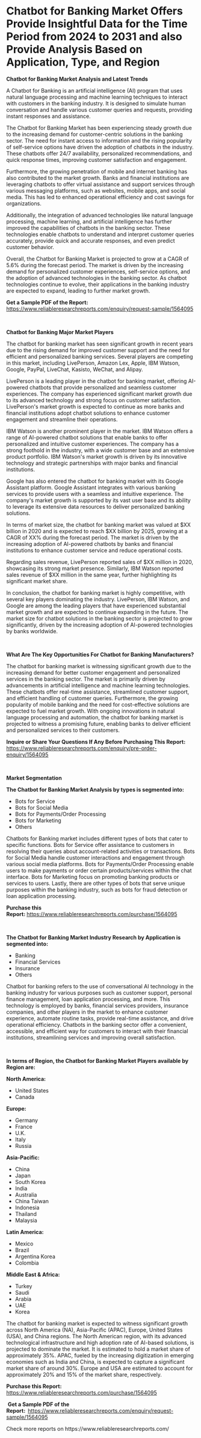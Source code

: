 <p><h1>Chatbot for Banking Market Offers Provide Insightful Data for the Time Period from 2024 to 2031 and also Provide Analysis Based on Application, Type, and Region</h1></p><p><strong>Chatbot for Banking Market Analysis and Latest Trends</strong></p>
<p><p>A Chatbot for Banking is an artificial intelligence (AI) program that uses natural language processing and machine learning techniques to interact with customers in the banking industry. It is designed to simulate human conversation and handle various customer queries and requests, providing instant responses and assistance.</p><p>The Chatbot for Banking Market has been experiencing steady growth due to the increasing demand for customer-centric solutions in the banking sector. The need for instant access to information and the rising popularity of self-service options have driven the adoption of chatbots in the industry. These chatbots offer 24/7 availability, personalized recommendations, and quick response times, improving customer satisfaction and engagement.</p><p>Furthermore, the growing penetration of mobile and internet banking has also contributed to the market growth. Banks and financial institutions are leveraging chatbots to offer virtual assistance and support services through various messaging platforms, such as websites, mobile apps, and social media. This has led to enhanced operational efficiency and cost savings for organizations.</p><p>Additionally, the integration of advanced technologies like natural language processing, machine learning, and artificial intelligence has further improved the capabilities of chatbots in the banking sector. These technologies enable chatbots to understand and interpret customer queries accurately, provide quick and accurate responses, and even predict customer behavior.</p><p>Overall, the Chatbot for Banking Market is projected to grow at a CAGR of 5.6% during the forecast period. The market is driven by the increasing demand for personalized customer experiences, self-service options, and the adoption of advanced technologies in the banking sector. As chatbot technologies continue to evolve, their applications in the banking industry are expected to expand, leading to further market growth.</p></p>
<p><strong>Get a Sample PDF of the Report:&nbsp;</strong> <a href="https://www.reliableresearchreports.com/enquiry/request-sample/1564095">https://www.reliableresearchreports.com/enquiry/request-sample/1564095</a></p>
<p>&nbsp;</p>
<p><strong>Chatbot for Banking Major Market Players</strong></p>
<p><p>The chatbot for banking market has seen significant growth in recent years due to the rising demand for improved customer support and the need for efficient and personalized banking services. Several players are competing in this market, including LivePerson, Amazon Lex, Apple, IBM Watson, Google, PayPal, LiveChat, Kasisto, WeChat, and Alipay.</p><p>LivePerson is a leading player in the chatbot for banking market, offering AI-powered chatbots that provide personalized and seamless customer experiences. The company has experienced significant market growth due to its advanced technology and strong focus on customer satisfaction. LivePerson's market growth is expected to continue as more banks and financial institutions adopt chatbot solutions to enhance customer engagement and streamline their operations.</p><p>IBM Watson is another prominent player in the market. IBM Watson offers a range of AI-powered chatbot solutions that enable banks to offer personalized and intuitive customer experiences. The company has a strong foothold in the industry, with a wide customer base and an extensive product portfolio. IBM Watson's market growth is driven by its innovative technology and strategic partnerships with major banks and financial institutions.</p><p>Google has also entered the chatbot for banking market with its Google Assistant platform. Google Assistant integrates with various banking services to provide users with a seamless and intuitive experience. The company's market growth is supported by its vast user base and its ability to leverage its extensive data resources to deliver personalized banking solutions.</p><p>In terms of market size, the chatbot for banking market was valued at $XX billion in 2020 and is expected to reach $XX billion by 2025, growing at a CAGR of XX% during the forecast period. The market is driven by the increasing adoption of AI-powered chatbots by banks and financial institutions to enhance customer service and reduce operational costs.</p><p>Regarding sales revenue, LivePerson reported sales of $XX million in 2020, showcasing its strong market presence. Similarly, IBM Watson reported sales revenue of $XX million in the same year, further highlighting its significant market share.</p><p>In conclusion, the chatbot for banking market is highly competitive, with several key players dominating the industry. LivePerson, IBM Watson, and Google are among the leading players that have experienced substantial market growth and are expected to continue expanding in the future. The market size for chatbot solutions in the banking sector is projected to grow significantly, driven by the increasing adoption of AI-powered technologies by banks worldwide.</p></p>
<p>&nbsp;</p>
<p><strong>What Are The Key Opportunities For Chatbot for Banking Manufacturers?</strong></p>
<p><p>The chatbot for banking market is witnessing significant growth due to the increasing demand for better customer engagement and personalized services in the banking sector. The market is primarily driven by advancements in artificial intelligence and machine learning technologies. These chatbots offer real-time assistance, streamlined customer support, and efficient handling of customer queries. Furthermore, the growing popularity of mobile banking and the need for cost-effective solutions are expected to fuel market growth. With ongoing innovations in natural language processing and automation, the chatbot for banking market is projected to witness a promising future, enabling banks to deliver efficient and personalized services to their customers.</p></p>
<p><strong>Inquire or Share Your Questions If Any Before Purchasing This Report:</strong> <a href="https://www.reliableresearchreports.com/enquiry/pre-order-enquiry/1564095">https://www.reliableresearchreports.com/enquiry/pre-order-enquiry/1564095</a></p>
<p>&nbsp;</p>
<p><strong>Market Segmentation</strong></p>
<p><strong>The Chatbot for Banking Market Analysis by types is segmented into:</strong></p>
<p><ul><li>Bots for Service</li><li>Bots for Social Media</li><li>Bots for Payments/Order Processing</li><li>Bots for Marketing</li><li>Others</li></ul></p>
<p><p>Chatbots for Banking market includes different types of bots that cater to specific functions. Bots for Service offer assistance to customers in resolving their queries about account-related activities or transactions. Bots for Social Media handle customer interactions and engagement through various social media platforms. Bots for Payments/Order Processing enable users to make payments or order certain products/services within the chat interface. Bots for Marketing focus on promoting banking products or services to users. Lastly, there are other types of bots that serve unique purposes within the banking industry, such as bots for fraud detection or loan application processing.</p></p>
<p><strong>Purchase this Report:&nbsp;</strong><a href="https://www.reliableresearchreports.com/purchase/1564095">https://www.reliableresearchreports.com/purchase/1564095</a></p>
<p>&nbsp;</p>
<p><strong>The Chatbot for Banking Market Industry Research by Application is segmented into:</strong></p>
<p><ul><li>Banking</li><li>Financial Services</li><li>Insurance</li><li>Others</li></ul></p>
<p><p>Chatbot for banking refers to the use of conversational AI technology in the banking industry for various purposes such as customer support, personal finance management, loan application processing, and more. This technology is employed by banks, financial services providers, insurance companies, and other players in the market to enhance customer experience, automate routine tasks, provide real-time assistance, and drive operational efficiency. Chatbots in the banking sector offer a convenient, accessible, and efficient way for customers to interact with their financial institutions, streamlining services and improving overall satisfaction.</p></p>
<p>&nbsp;</p>
<p><strong>In terms of Region, the Chatbot for Banking Market Players available by Region are:</strong></p>
<p>
    <p> <strong> North America: </strong>
        <ul>
            <li>United States</li>
            <li>Canada</li>
        </ul>
        </p> 
    <p> <strong> Europe: </strong>
        <ul>
            <li>Germany</li>
            <li>France</li>
            <li>U.K.</li>
            <li>Italy</li>
            <li>Russia</li>
        </ul>
        </p> 
    <p> <strong> Asia-Pacific: </strong>
        <ul>
            <li>China</li>
            <li>Japan</li>
            <li>South Korea</li>
            <li>India</li>
            <li>Australia</li>
            <li>China Taiwan</li>
            <li>Indonesia</li>
            <li>Thailand</li>
            <li>Malaysia</li>
        </ul>
        </p> 
    <p> <strong> Latin America: </strong>
        <ul>
            <li>Mexico</li>
            <li>Brazil</li>
            <li>Argentina Korea</li>
            <li>Colombia</li>
        </ul>
        </p> 
    <p> <strong> Middle East & Africa: </strong>
        <ul>
            <li>Turkey</li>
            <li>Saudi</li>
            <li>Arabia</li>
            <li>UAE</li>
            <li>Korea</li>
        </ul>
    </p>
    </p>
<p><p>The chatbot for banking market is expected to witness significant growth across North America (NA), Asia-Pacific (APAC), Europe, United States (USA), and China regions. The North American region, with its advanced technological infrastructure and high adoption rate of AI-based solutions, is projected to dominate the market. It is estimated to hold a market share of approximately 35%. APAC, fueled by the increasing digitization in emerging economies such as India and China, is expected to capture a significant market share of around 30%. Europe and USA are estimated to account for approximately 20% and 15% of the market share, respectively.</p></p>
<p><strong>Purchase this Report: </strong><a href="https://www.reliableresearchreports.com/purchase/1564095">https://www.reliableresearchreports.com/purchase/1564095</a></p>
<p>&nbsp;<strong>Get a Sample PDF of the Report:&nbsp;&nbsp;</strong><a href="https://www.reliableresearchreports.com/enquiry/request-sample/1564095">https://www.reliableresearchreports.com/enquiry/request-sample/1564095</a></p>
<p><strong></strong></p>
<p>Check more reports on https://www.reliableresearchreports.com/</p>